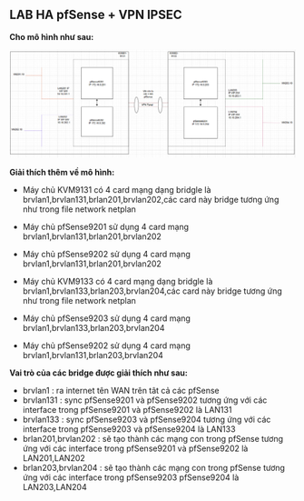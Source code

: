 ## LAB HA pfSense + VPN IPSEC

**Cho mô hình như sau:**

   <img src="pFsenseimages/Screenshot_256.png"> 

**Giải thích thêm về mô hình:**

  - Máy chủ KVM9131 có 4 card mạng dạng bridgle là brvlan1,brvlan131,brlan201,brvlan202,các card này bridge tương ứng như trong file network netplan
  - Máy chủ pfSense9201 sử dụng 4 card mạng brvlan1,brvlan131,brlan201,brvlan202
  - Máy chủ pfSense9202 sử dụng 4 card mạng brvlan1,brvlan131,brlan201,brvlan202

  - Máy chủ KVM9133 có 4 card mạng dạng bridgle là  brvlan1,brvlan133,brlan203,brvlan204,các card này bridge tương ứng như trong file network netplan
  - Máy chủ pfSense9203 sử dụng 4 card mạng brvlan1,brvlan133,brlan203,brvlan204
  - Máy chủ pfSense9202 sử dụng 4 card mạng brvlan1,brvlan131,brlan203,brvlan204

**Vai trò của các bridge được giải thích như sau:**

  - brvlan1 : ra internet tên WAN trên tât cả các pfSense
  - brvlan131 : sync pfSense9201 và pfSense9202 tương ứng với các interface trong pfSense9201 và pfSense9202 là LAN131
  - brvlan133 : sync pfSense9203 và pfSense9204 tương ứng với các interface trong pfSense9203 và pfSense9204 là LAN133
  - brlan201,brvlan202 : sẽ tạo thành các mạng con trong pfSense tương ứng với các interface trong pfSense9201 và pfSense9202 là LAN201,LAN202
  - brlan203,brvlan204 : sẽ tạo thành các mạng con trong pfSense tương ứng với các interface trong pfSense9203 pfSense9204 là LAN203,LAN204





